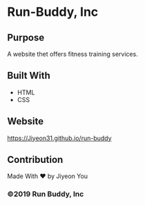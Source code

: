# Run-Buddy, Inc

## Purpose

A website thet offers fitness training services.

## Built With
* HTML
* CSS

## Website
https://Jiyeon31.github.io/run-buddy

## Contribution
Made With ❤️ by Jiyeon You

### ©️2019 Run Buddy, Inc
